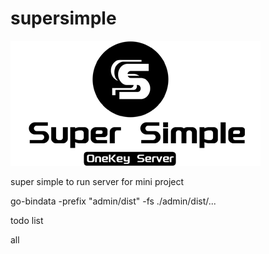 # supersimple


![logo](./views/logo_s.png)

super simple to run server for mini project

go-bindata -prefix "admin/dist" -fs ./admin/dist/...

todo list

all